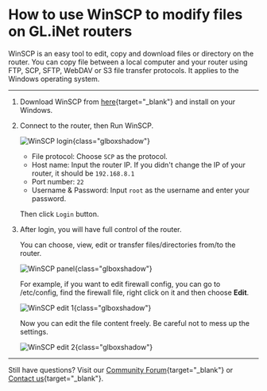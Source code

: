 # How to use WinSCP to modify files on GL.iNet routers

WinSCP is an easy tool to edit, copy and download files or directory on the router. You can copy file between a local computer and your router using FTP, SCP, SFTP, WebDAV or S3 file transfer protocols. It applies to the Windows operating system.

---

1. Download WinSCP from [here](https://winscp.net/eng/download.php){target="_blank"} and install on your Windows.

2. Connect to the router, then Run WinSCP.

    ![WinSCP login](https://static.gl-inet.com/docs/router/en/4/tutorials/winscp/login.png){class="glboxshadow"}

    * File protocol: Choose `SCP` as the protocol.
    * Host name: Input the router IP. If you didn't change the IP of your router, it should be `192.168.8.1`
    * Port number: `22`
    * Username & Password: Input `root` as the username and enter your password. 

    Then click `Login` button.

3. After login, you will have full control of the router.

    You can choose, view, edit or transfer files/directories from/to the router.

    ![WinSCP panel](https://static.gl-inet.com/docs/router/en/4/tutorials/winscp/winscp_panel_marked.png){class="glboxshadow"}

    For example, if you want to edit firewall config, you can go to /etc/config, find the firewall file, right click on it and then choose **Edit**.

    ![WinSCP edit 1](https://static.gl-inet.com/docs/router/en/4/tutorials/winscp/edit_1.png){class="glboxshadow"}

    Now you can edit the file content freely. Be careful not to mess up the settings.

    ![WinSCP edit 2](https://static.gl-inet.com/docs/router/en/4/tutorials/winscp/edit_2.png){class="glboxshadow"}

---

Still have questions? Visit our [Community Forum](https://forum.gl-inet.com){target="_blank"} or [Contact us](https://www.gl-inet.com/contacts/){target="_blank"}.